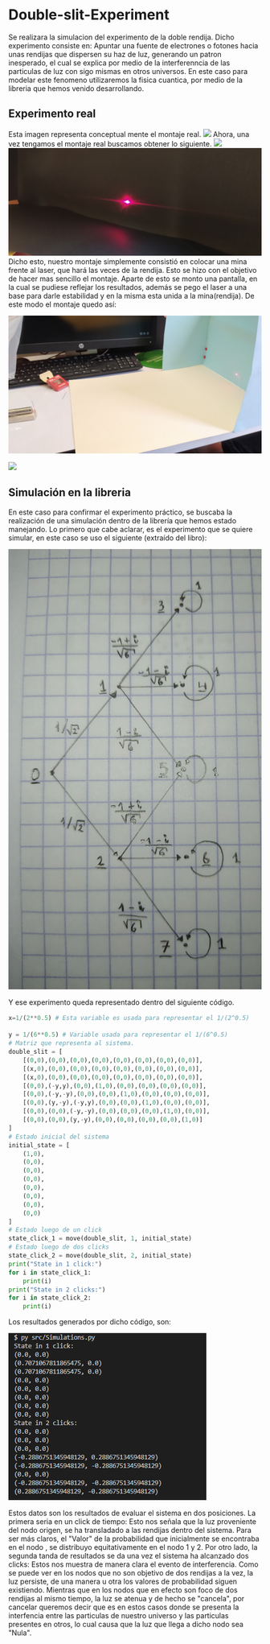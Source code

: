 # Double-slit-Experiment

Se realizara la simulacion del experimento de la doble rendija.
Dicho experimento consiste en: 
Apuntar una fuente de electrones o fotones hacia unas rendijas que dispersen su haz de luz, generando un patron inesperado, el cual se explica por medio de la interferenncia de las particulas de luz con sigo mismas en otros universos. 
En este caso para modelar este fenomeno utilizaremos la fisica cuantica, por medio de la libreria que hemos venido desarrollando.  

## Experimento real
Esta imagen representa conceptual mente el montaje real.
![](/img/LightSlit.IndiaPrice.jpg)
Ahora, una vez tengamos el montaje real buscamos obtener lo siguiente.
![](/img/pic_experiment_1.jpg)
![](/img/pic_experiment_4.jpg)
Dicho esto, nuestro montaje simplemente consistió en colocar una mina frente al laser, que hará las veces de la rendija. Esto se hizo con el objetivo de hacer mas sencillo el montaje. Aparte de esto se monto una pantalla, en la cual se pudiese reflejar los resultados, además se pego el laser a una base para darle estabilidad y en la misma esta unida a la mina(rendija).
De este modo el montaje quedo así:

![](/img/real_experiment_1.jpg)

![](/img/real_experiment_2.jpg)

## Simulación en la libreria
En este caso para confirmar el experimento práctico, se buscaba la realización de una simulación dentro de la librería que hemos estado manejando.
Lo primero que cabe aclarar, es el experimento que se quiere simular, en este caso se uso el siguiente (extraído del libro):

![](/img/experiment_for_code_simulation.jpg)

Y ese experimento queda representado dentro del siguiente código.
```python
x=1/(2**0.5) # Esta variable es usada para representar el 1/(2^0.5)

y = 1/(6**0.5) # Variable usada para representar el 1/(6^0.5)
# Matriz que representa al sistema.
double_slit = [
	[(0,0),(0,0),(0,0),(0,0),(0,0),(0,0),(0,0),(0,0)],
	[(x,0),(0,0),(0,0),(0,0),(0,0),(0,0),(0,0),(0,0)],
	[(x,0),(0,0),(0,0),(0,0),(0,0),(0,0),(0,0),(0,0)],
	[(0,0),(-y,y),(0,0),(1,0),(0,0),(0,0),(0,0),(0,0)],
	[(0,0),(-y,-y),(0,0),(0,0),(1,0),(0,0),(0,0),(0,0)],
	[(0,0),(y,-y),(-y,y),(0,0),(0,0),(1,0),(0,0),(0,0)],
	[(0,0),(0,0),(-y,-y),(0,0),(0,0),(0,0),(1,0),(0,0)],
	[(0,0),(0,0),(y,-y),(0,0),(0,0),(0,0),(0,0),(1,0)]
]
# Estado inicial del sistema
initial_state = [
	(1,0),
	(0,0),
	(0,0),
	(0,0),
	(0,0),
	(0,0),
	(0,0),
	(0,0)
]
# Estado luego de un click
state_click_1 = move(double_slit, 1, initial_state)
# Estado luego de dos clicks
state_click_2 = move(double_slit, 2, initial_state)
print("State in 1 click:")
for i in state_click_1:
	print(i)
print("State in 2 clicks:")
for i in state_click_2:
	print(i)
```

Los resultados generados por dicho código, son:

![](img/results_of_the_code_simulation.PNG)

Estos datos son los resultados de evaluar el sistema en dos posiciones. 
La primera seria en un click de tiempo: Esto nos señala que la luz proveniente del nodo origen, se ha transladado a las rendijas dentro del sistema. Para ser más claros, el "Valor" de la probabilidad que inicialmente se encontraba en el nodo , se distribuyo equitativamente en el nodo 1 y 2.
Por otro lado, la segunda tanda de resultados se da una vez el sistema ha alcanzado dos clicks: Estos nos muestra de manera clara el evento de interferencia. Como se puede ver en los nodos que no son objetivo de dos rendijas a la vez, la luz persiste, de una manera u otra los valores de probabilidad siguen existiendo. Mientras que en los nodos que en efecto son foco de dos rendijas al mismo tiempo, la luz se atenua y de hecho se "cancela", por cancelar queremos decir que es en estos casos donde se presenta la interfencia entre las particulas de nuestro universo y las particulas presentes en otros, lo cual causa que la luz que llega a dicho nodo sea "Nula".
